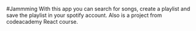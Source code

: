 #Jammming
With this app you can search for songs, create a playlist and save the playlist in your spotify account. Also is a project from codeacademy React course.